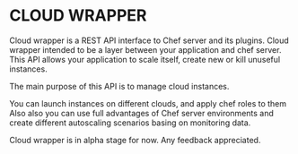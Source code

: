 CLOUD WRAPPER
=============

Cloud wrapper is a REST API interface to Chef server and its plugins.
Cloud wrapper intended to be a layer between your application and chef server.
This API allows your application to scale itself, create new or kill unuseful
instances.

The main purpose of this API is to manage cloud instances.

You can launch instances on different clouds, and apply chef roles to them
Also also you can use full advantages of Chef server environments and
create different autoscaling scenarios basing on monitoring data.


Cloud wrapper is in alpha stage for now.
Any feedback appreciated.


